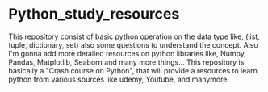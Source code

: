 # Python_study_resources
This repository consist of basic python operation on the data type like, (list, tuple, dictionary, set) also some questions to understand the concept. 
Also I'm gonna add more detailed resources on python libraries like, Numpy, Pandas, Matplotlib, Seaborn and many more things...
This repository is basically a "Crash course on Python", that will provide a resources to learn python from various sources like udemy, Youtube, and manymore.
